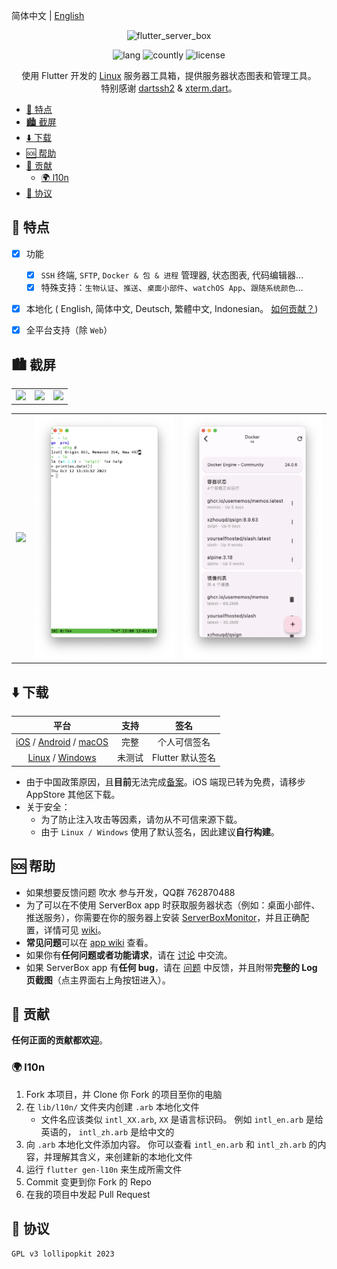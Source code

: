 简体中文 | [English](README.md)

<!-- Title-->
<p align="center">
  <img src="https://socialify.git.ci/lollipopkit/flutter_server_box/image?description=1&font=Raleway&logo=https%3A%2F%2Fgithub.com%2Flollipopkit%2Fflutter_server_box%2Fblob%2Fmain%2Fassets%2Fapp_icon.png%3Fraw%3Dtrue&name=1&owner=1&pattern=Solid&theme=Auto" alt="flutter_server_box" width="640" height="320" />
</p>

<!-- Badges-->
<p align="center">
  <img alt="lang" src="https://img.shields.io/badge/lang-dart-pink">
  <img alt="countly" src="https://img.shields.io/badge/analysis-countly-pink">
  <img alt="license" src="https://img.shields.io/badge/license-GPLv3-pink">
</p>

<p align="center">
使用 Flutter 开发的 <a href="../../issues/43">Linux</a> 服务器工具箱，提供服务器状态图表和管理工具。
<br>
特别感谢 <a href="https://github.com/TerminalStudio/dartssh2">dartssh2</a> & <a href="https://github.com/TerminalStudio/xterm.dart">xterm.dart</a>。
</p>

- [🔖 特点](#-特点)
- [🏙️ 截屏](#️-截屏)
- [⬇️ 下载](#️-下载)
- [🆘 帮助](#-帮助)
- [🧱 贡献](#-贡献)
  - [🌍 l10n](#-l10n)
- [📝 协议](#-协议)


## 🔖 特点
- [x] 功能
  - [x] `SSH` 终端, `SFTP`, `Docker & 包 & 进程` 管理器, 状态图表, 代码编辑器...
  - [x] 特殊支持：`生物认证`、`推送`、`桌面小部件`、`watchOS App`、`跟随系统颜色`...
- [x] 本地化 ( English, 简体中文, Deutsch, 繁體中文, Indonesian。 [如何贡献？](#l10n))
- [x] 全平台支持（除 `Web`）


## 🏙️ 截屏
<table>
  <tr>
    <td>
	    <img width="277px" src="imgs/server.png">
    </td>
    <td>
	    <img width="277px" src="imgs/detail.png">
    </td>
    <td>
	    <img width="277px" src="imgs/sftp.png">
    </td>
  </tr>
</table>
<table>
  <tr>
    <td>
	    <img width="277px" src="imgs/editor.png">
    </td>
    <td>
	    <img width="277px" src="imgs/ssh.png">
    </td>
    <td>
	    <img width="277px" src="imgs/docker.png">
    </td>
  </tr>
</table>


## ⬇️ 下载
平台 | 支持 | 签名
:-: | :-: | :-:
[iOS](https://apps.apple.com/app/id1586449703) / [Android](https://res.lolli.tech/serverbox/latest.apk) / [macOS](https://apps.apple.com/app/id1586449703) | 完整 | 个人可信签名
[Linux](https://res.lolli.tech/serverbox/latest.AppImage) / [Windows](https://res.lolli.tech/serverbox/latest.win.zip) | 未测试 | Flutter 默认签名

- 由于中国政策原因，且**目前**无法完成[备案](https://github.com/lollipopkit/flutter_server_box/discussions/180)。iOS 端现已转为免费，请移步 AppStore 其他区下载。
- 关于安全：
  - 为了防止注入攻击等因素，请勿从不可信来源下载。
  - 由于 `Linux / Windows` 使用了默认签名，因此建议**自行构建**。


## 🆘 帮助
- 如果想要反馈问题 吹水 参与开发，QQ群 762870488
- 为了可以在不使用 ServerBox app 时获取服务器状态（例如：桌面小部件、推送服务），你需要在你的服务器上安装 [ServerBoxMonitor](https://github.com/lollipopkit/server_box_monitor)，并且正确配置，详情可见 [wiki](https://github.com/lollipopkit/server_box_monitor/wiki/%E4%B8%BB%E9%A1%B5)。
- **常见问题**可以在 [app wiki](https://github.com/lollipopkit/flutter_server_box/wiki/主页) 查看。
- 如果你有**任何问题或者功能请求**，请在 [讨论](https://github.com/lollipopkit/flutter_server_box/discussions/new/choose) 中交流。
- 如果 ServerBox app 有**任何 bug**，请在 [问题](https://github.com/lollipopkit/flutter_server_box/issues/new) 中反馈，并且附带**完整的 Log 页截图**（点主界面右上角按钮进入）。


## 🧱 贡献
**任何正面的贡献都欢迎**。

### 🌍 l10n
1. Fork 本项目，并 Clone 你 Fork 的项目至你的电脑
2. 在 `lib/l10n/` 文件夹内创建 `.arb` 本地化文件
   - 文件名应该类似 `intl_XX.arb`,  `XX` 是语言标识码。 例如 `intl_en.arb` 是给英语的， `intl_zh.arb` 是给中文的
3. 向 `.arb` 本地化文件添加内容。 你可以查看 `intl_en.arb` 和 `intl_zh.arb` 的内容，并理解其含义，来创建新的本地化文件
4. 运行 `flutter gen-l10n` 来生成所需文件
5. Commit 变更到你 Fork 的 Repo
6. 在我的项目中发起 Pull Request


## 📝 协议
`GPL v3 lollipopkit 2023`

